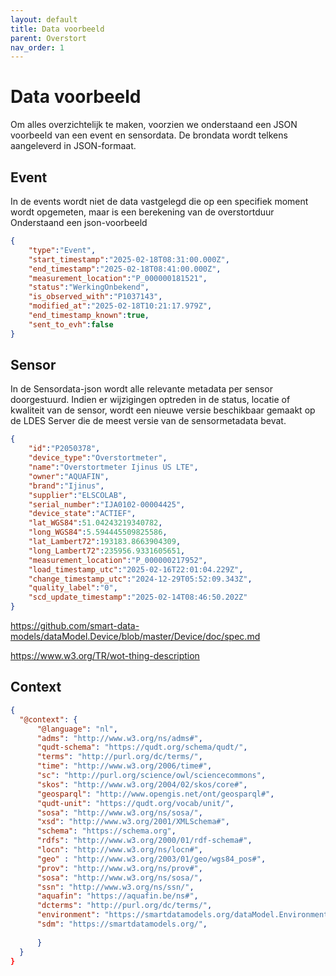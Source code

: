```yaml
---
layout: default
title: Data voorbeeld
parent: Overstort
nav_order: 1
---
```


# Data voorbeeld

Om alles overzichtelijk te maken, voorzien we onderstaand een JSON voorbeeld van een event en sensordata. 
De brondata wordt telkens aangeleverd in JSON-formaat.


## Event
In de events wordt niet de data vastgelegd die op een specifiek moment wordt opgemeten, maar is een berekening van de overstortduur
Onderstaand een json-voorbeeld

```json
{
	"type":"Event",
	"start_timestamp":"2025-02-18T08:31:00.000Z",
	"end_timestamp":"2025-02-18T08:41:00.000Z",
	"measurement_location":"P_000000181521",
	"status":"WerkingOnbekend",
	"is_observed_with":"P1037143",
	"modified_at":"2025-02-18T10:21:17.979Z",
	"end_timestamp_known":true,
	"sent_to_evh":false 
}
```

## Sensor
In de Sensordata-json wordt alle relevante metadata per sensor doorgestuurd. 
Indien er wijzigingen optreden in de status, locatie of kwaliteit van de sensor, wordt een nieuwe versie beschikbaar gemaakt op de LDES Server die de meest versie van de sensormetadata bevat.


```json
{
	"id":"P2050378",
	"device_type":"Overstortmeter",
	"name":"Overstortmeter Ijinus US LTE",
	"owner":"AQUAFIN",
	"brand":"Ijinus",
	"supplier":"ELSCOLAB",
	"serial_number":"IJA0102-00004425",
	"device_state":"ACTIEF",
	"lat_WGS84":51.04243219340782,
	"long_WGS84":5.594445509825586,
	"lat_Lambert72":193183.8663904309,
	"long_Lambert72":235956.9331605651,
	"measurement_location":"P_000000217952",
	"load_timestamp_utc":"2025-02-16T22:01:04.229Z",
	"change_timestamp_utc":"2024-12-29T05:52:09.343Z",
	"quality_label":"0",
	"scd_update_timestamp":"2025-02-14T08:46:50.202Z"
}

```

https://github.com/smart-data-models/dataModel.Device/blob/master/Device/doc/spec.md

https://www.w3.org/TR/wot-thing-description


## Context
```json
{
  "@context": {
      "@language": "nl",
      "adms": "http://www.w3.org/ns/adms#",
      "qudt-schema": "https://qudt.org/schema/qudt/",
      "terms": "http://purl.org/dc/terms/",
      "time": "http://www.w3.org/2006/time#",
      "sc": "http://purl.org/science/owl/sciencecommons",
      "skos": "http://www.w3.org/2004/02/skos/core#",
      "geosparql": "http://www.opengis.net/ont/geosparql#",
      "qudt-unit": "https://qudt.org/vocab/unit/",
      "sosa": "http://www.w3.org/ns/sosa/",
      "xsd": "http://www.w3.org/2001/XMLSchema#",
      "schema": "https://schema.org",
      "rdfs": "http://www.w3.org/2000/01/rdf-schema#",
      "locn": "http://www.w3.org/ns/locn#",
      "geo" : "http://www.w3.org/2003/01/geo/wgs84_pos#",
      "prov": "http://www.w3.org/ns/prov#",
      "sosa": "http://www.w3.org/ns/sosa/",
      "ssn": "http://www.w3.org/ns/ssn/",
      "aquafin": "https://aquafin.be/ns#",
      "dcterms": "http://purl.org/dc/terms/",
      "environment": "https://smartdatamodels.org/dataModel.Environment/",
      "sdm": "https://smartdatamodels.org/",
 
      }
  }
}

